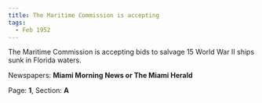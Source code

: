 ```yaml
---  
title: The Maritime Commission is accepting  
tags:  
  - Feb 1952  
---  
```

  
The Maritime Commission is accepting bids to salvage 15 World War II ships sunk in Florida waters.  
  
Newspapers: **Miami Morning News or The Miami Herald**  
  
Page: **1**, Section: **A** 
